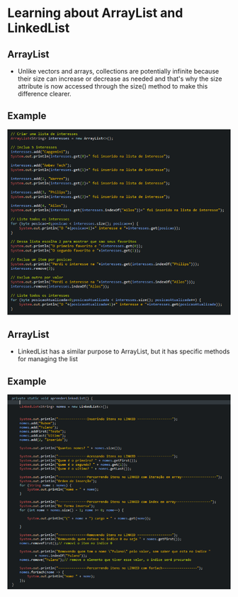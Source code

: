 # Learning about ArrayList and LinkedList

## ArrayList
- Unlike vectors and arrays, collections are potentially infinite because their size can increase or decrease as needed and that's why the size attribute is now accessed through the size() method to make this difference clearer.

## Example

![Example Main](./img/example_01.png)

## ArrayList
- LinkedList has a similar purpose to ArrayList, but it has specific methods for managing the list

## Example

![Example Main](./img/example_02.png)